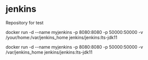 # jenkins
Repository for test

docker run -d --name myjenkins -p 8080:8080 -p 50000:50000 -v /your/home:/var/jenkins_home jenkins/jenkins:lts-jdk11


docker run -d --name myjenkins -p 8080:8080 -p 50000:50000 -v /var/jenkins_home jenkins/jenkins:lts-jdk11



